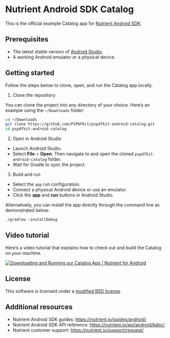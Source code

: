 # Nutrient Android SDK Catalog

This is the official example Catalog app for [Nutrient Android SDK](https://nutrient.io/sdk/android/).

## Prerequisites

- The latest stable version of [Android Studio](https://developer.android.com/studio).
- A working Android emulator or a physical device.

## Getting started

Follow the steps below to clone, open, and run the Catalog app locally.

1. Clone the repository

You can clone the project into any directory of your choice. Here’s an example using the `~/Downloads` folder:

```sh
cd ~/Downloads
git clone https://github.com/PSPDFKit/pspdfkit-android-catalog.git
cd pspdfkit-android-catalog
```

2. Open in Android Studio

- Launch Android Studio.
- Select **File** > **Open**. Then navigate to and open the cloned `pspdfkit-android-catalog` folder.
- Wait for Gradle to sync the project.

3. Build and run

- Select the `app` run configuration.
- Connect a physical Android device or use an emulator.
- Click the **app** and **run** buttons in Android Studio.

Alternatively, you can install the app directly through the command line as demonstrated below:

```sh
./gradlew :installDebug
```

## Video tutorial

Here’s a video tutorial that explains how to check out and build the Catalog on your machine.

[![Downloading and Running our Catalog App | Nutrient for Android](http://img.youtube.com/vi/GsUKQ9fSjLQ/0.jpg)](http://www.youtube.com/watch?v=GsUKQ9fSjLQ "Downloading and Running our Catalog App | Nutrient for Android")

## License

This software is licensed under a [modified BSD license](LICENSE).

## Additional resources

- Nutrient Android SDK guides: https://nutrient.io/guides/android/
- Nutrient Android SDK API reference: https://nutrient.io/api/android/kdoc/
- Nutrient customer support: https://nutrient.io/support/request/
